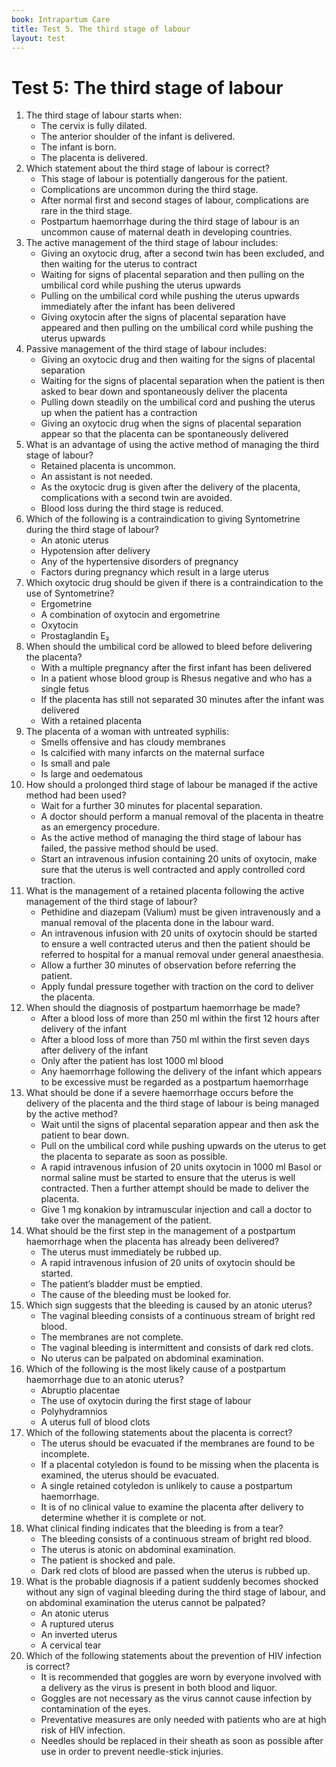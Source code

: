 ```yaml
---
book: Intrapartum Care
title: Test 5. The third stage of labour
layout: test
---
```


# Test 5: The third stage of labour

1.	The third stage of labour starts when:
	*	The cervix is fully dilated.
	*	The anterior shoulder of the infant is delivered.
	*	The infant is born.
	*	The placenta is delivered.
2.	Which statement about the third stage of labour is correct?
	*	This stage of labour is potentially dangerous for the patient.
	*	Complications are uncommon during the third stage.
	*	After normal first and second stages of labour, complications are rare in the third stage.
	*	Postpartum haemorrhage during the third stage of labour is an uncommon cause of maternal death in developing countries.
3.	The active management of the third stage of labour includes:
	*	Giving an oxytocic drug, after a second twin has been excluded, and then waiting for the uterus to contract
	*	Waiting for signs of placental separation and then pulling on the umbilical cord while pushing the uterus upwards
	*	Pulling on the umbilical cord while pushing the uterus upwards immediately after the infant has been delivered
	*	Giving oxytocin after the signs of placental separation have appeared and then pulling on the umbilical cord while pushing the uterus upwards
4.	Passive management of the third stage of labour includes:
	*	Giving an oxytocic drug and then waiting for the signs of placental separation
	*	Waiting for the signs of placental separation when the patient is then asked to bear down and spontaneously deliver the placenta
	*	Pulling down steadily on the umbilical cord and pushing the uterus up when the patient has a contraction
	*	Giving an oxytocic drug when the signs of placental separation appear so that the placenta can be spontaneously delivered
5.	What is an advantage of using the active method of managing the third stage of labour?
	*	Retained placenta is uncommon.
	*	An assistant is not needed.
	*	As the oxytocic drug is given after the delivery of the placenta, complications with a second twin are avoided.
	*	Blood loss during the third stage is reduced.
6.	Which of the following is a contraindication to giving Syntometrine during the third stage of labour?
	*	An atonic uterus
	*	Hypotension after delivery
	*	Any of the hypertensive disorders of pregnancy
	*	Factors during pregnancy which result in a large uterus
7.	Which oxytocic drug should be given if there is a contraindication to the use of Syntometrine?
	*	Ergometrine
	*	A combination of oxytocin and ergometrine
	*	Oxytocin
	*	Prostaglandin E₂
8.	When should the umbilical cord be allowed to bleed before delivering the placenta?
	*	With a multiple pregnancy after the first infant has been delivered
	*	In a patient whose blood group is Rhesus negative and who has a single fetus
	*	If the placenta has still not separated 30 minutes after the infant was delivered
	*	With a retained placenta
9.	The placenta of a woman with untreated syphilis:
	*	Smells offensive and has cloudy membranes
	*	Is calcified with many infarcts on the maternal surface
	*	Is small and pale
	*	Is large and oedematous
10.	How should a prolonged third stage of labour be managed if the active method had been used?
	*	Wait for a further 30 minutes for placental separation.
	*	A doctor should perform a manual removal of the placenta in theatre as an emergency procedure.
	*	As the active method of managing the third stage of labour has failed, the passive method should be used.
	*	Start an intravenous infusion containing 20 units of oxytocin, make sure that the uterus is well contracted and apply controlled cord traction.
11.	What is the management of a retained placenta following the active management of the third stage of labour?
	*	Pethidine and diazepam (Valium) must be given intravenously and a manual removal of the placenta done in the labour ward.
	*	An intravenous infusion with 20 units of oxytocin should be started to ensure a well contracted uterus and then the patient should be referred to hospital for a manual removal under general anaesthesia.
	*	Allow a further 30 minutes of observation before referring the patient.
	*	Apply fundal pressure together with traction on the cord to deliver the placenta.
12.	When should the diagnosis of postpartum haemorrhage be made?
	*	After a blood loss of more than 250 ml within the first 12 hours after delivery of the infant
	*	After a blood loss of more than 750 ml within the first seven days after delivery of the infant
	*	Only after the patient has lost 1000 ml blood
	*	Any haemorrhage following the delivery of the infant which appears to be excessive must be regarded as a postpartum haemorrhage
13.	What should be done if a severe haemorrhage occurs before the delivery of the placenta and the third stage of labour is being managed by the active method?
	*	Wait until the signs of placental separation appear and then ask the patient to bear down.
	*	Pull on the umbilical cord while pushing upwards on the uterus to get the placenta to separate as soon as possible.
	*	A rapid intravenous infusion of 20 units oxytocin in 1000 ml Basol or normal saline must be started to ensure that the uterus is well contracted. Then a further attempt should be made to deliver the placenta.
	*	Give 1 mg konakion by intramuscular injection and call a doctor to take over the management of the patient.
14.	What should be the first step in the management of a postpartum haemorrhage when the placenta has already been delivered?
	*	The uterus must immediately be rubbed up.
	*	A rapid intravenous infusion of 20 units of oxytocin should be started.
	*	The patient’s bladder must be emptied.
	*	The cause of the bleeding must be looked for.
15.	Which sign suggests that the bleeding is caused by an atonic uterus?
	*	The vaginal bleeding consists of a continuous stream of bright red blood.
	*	The membranes are not complete.
	*	The vaginal bleeding is intermittent and consists of dark red clots.
	*	No uterus can be palpated on abdominal examination.
16.	Which of the following is the most likely cause of a postpartum haemorrhage due to an atonic uterus?
	*	Abruptio placentae
	*	The use of oxytocin during the first stage of labour
	*	Polyhydramnios
	*	A uterus full of blood clots
17.	Which of the following statements about the placenta is correct?
	*	The uterus should be evacuated if the membranes are found to be incomplete.
	*	If a placental cotyledon is found to be missing when the placenta is examined, the uterus should be evacuated.
	*	A single retained cotyledon is unlikely to cause a postpartum haemorrhage.
	*	It is of no clinical value to examine the placenta after delivery to determine whether it is complete or not.
18.	What clinical finding indicates that the bleeding is from a tear?
	*	The bleeding consists of a continuous stream of bright red blood.
	*	The uterus is atonic on abdominal examination.
	*	The patient is shocked and pale.
	*	Dark red clots of blood are passed when the uterus is rubbed up.
19.	What is the probable diagnosis if a patient suddenly becomes shocked without any sign of vaginal bleeding during the third stage of labour, and on abdominal examination the uterus cannot be palpated?
	*	An atonic uterus
	*	A ruptured uterus
	*	An inverted uterus
	*	A cervical tear
20.	Which of the following statements about the prevention of HIV infection is correct?
	*	It is recommended that goggles are worn by everyone involved with a delivery as the virus is present in both blood and liquor.
	*	Goggles are not necessary as the virus cannot cause infection by contamination of the eyes.
	*	Preventative measures are only needed with patients who are at high risk of HIV infection.
	*	Needles should be replaced in their sheath as soon as possible after use in order to prevent needle-stick injuries.
